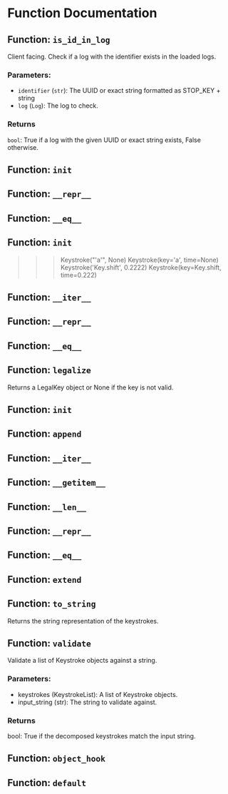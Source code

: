 # Function Documentation

## Function: `is_id_in_log`
Client facing.
Check if a log with the identifier exists in the loaded logs.
### Parameters:
- `identifier` (`str`): The UUID or exact string formatted as STOP_KEY + string
- `log` (`Log`): The log to check.
### Returns
`bool`: True if a log with the given UUID or exact string exists, False otherwise.
## Function: `init`
## Function: `__repr__`
## Function: `__eq__`
## Function: `init`
>>> Keystroke("'a'", None)
Keystroke(key='a', time=None)
>>> Keystroke('Key.shift', 0.2222)
Keystroke(key=Key.shift, time=0.222)
## Function: `__iter__`
## Function: `__repr__`
## Function: `__eq__`
## Function: `legalize`
Returns a LegalKey object or None if the key is not valid.
## Function: `init`
## Function: `append`
## Function: `__iter__`
## Function: `__getitem__`
## Function: `__len__`
## Function: `__repr__`
## Function: `__eq__`
## Function: `extend`
## Function: `to_string`
Returns the string representation of the keystrokes.
## Function: `validate`
Validate a list of Keystroke objects against a string.
### Parameters:
- keystrokes (KeystrokeList): A list of Keystroke objects.
- input_string (str): The string to validate against.
### Returns
bool: True if the decomposed keystrokes match the input string.
## Function: `object_hook`
## Function: `default`
